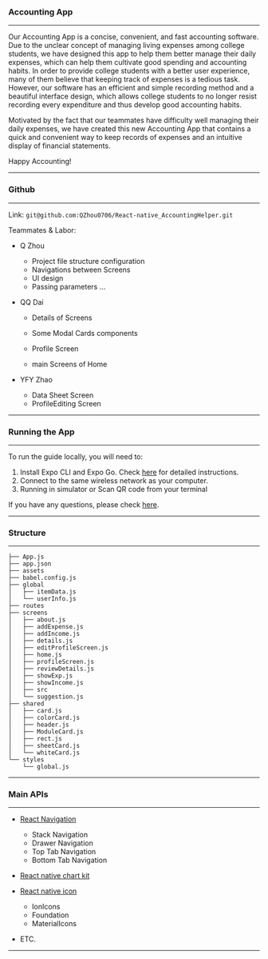 ### Accounting App

---

Our Accounting App is a concise, convenient, and fast accounting software. Due to the unclear concept of managing living expenses among college students, we have designed this app to help them better manage their daily expenses, which can help them cultivate good spending and accounting habits. In order to provide college students with a better user experience, many of them believe that keeping track of expenses is a tedious task. However, our software has an efficient and simple recording method and a beautiful interface design, which allows college students to no longer resist recording every expenditure and thus develop good accounting habits.

Motivated by the fact that our teammates have difficulty  well managing their daily expenses, we have created this new Accounting App that contains a quick and convenient way to keep records of expenses and an intuitive display of financial statements.

Happy Accounting!

---



### Github

---

Link:  `git@github.com:QZhou0706/React-native_AccountingHelper.git`

Teammates & Labor: 

- Q Zhou

  - Project file structure configuration
  - Navigations between Screens
  - UI design
  - Passing parameters ...

- QQ Dai

  - Details of Screens

  - Some Modal Cards components
  - Profile Screen
  - main Screens of Home

- YFY Zhao

  - Data Sheet Screen
  - ProfileEditing Screen

---



### Running the App

---

To run the guide locally, you will need to:

1. Install Expo CLI and Expo Go. Check [here](https://docs.expo.dev/get-started/installation/#expo-cli) for detailed instructions.
2. Connect to the same wireless network as your computer.
3. Running in simulator or Scan QR code from your terminal

If you have any questions, please check [here](https://reactnative.dev/docs/environment-setup).

---



### Structure

---

```
├── App.js
├── app.json
├── assets
├── babel.config.js
├── global
│   ├── itemData.js
│   └── userInfo.js
├── routes
├── screens
│   ├── about.js
│   ├── addExpense.js
│   ├── addIncome.js
│   ├── details.js
│   ├── editProfileScreen.js
│   ├── home.js
│   ├── profileScreen.js
│   ├── reviewDetails.js
│   ├── showExp.js
│   ├── showIncome.js
│   ├── src
│   └── suggestion.js
├── shared
│   ├── card.js
│   ├── colorCard.js
│   ├── header.js
│   ├── ModuleCard.js
│   ├── rect.js
│   ├── sheetCard.js
│   └── whiteCard.js
└── styles
    └── global.js
```

---



### Main APIs

---

- [React Navigation](https://reactnavigation.org/)
  - Stack Navigation
  - Drawer Navigation
  - Top Tab Navigation
  - Bottom Tab Navigation

- [React native chart kit](https://github.com/indiespirit/react-native-chart-kit)
- [React native icon](https://github.com/oblador/react-native-vector-icons)
  - IonIcons
  - Foundation
  - MaterialIcons
- ETC.

---

